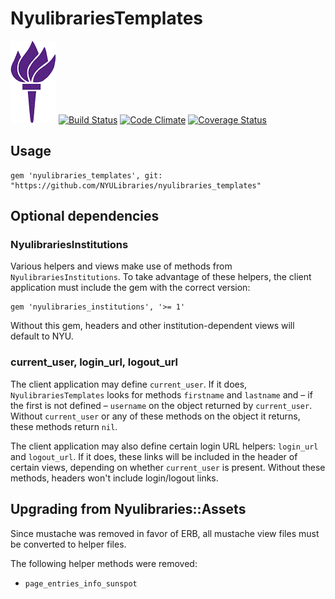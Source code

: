 # NyulibrariesTemplates

[![NYU](https://github.com/NYULibraries/nyulibraries_stylesheets/blob/master/app/assets/images/nyulibraries_stylesheets/nyu.png)](https://dev.library.nyu.edu)
[![Build Status](https://travis-ci.org/NYULibraries/nyulibraries_templates.svg)](https://travis-ci.org/NYULibraries/nnyulibraries_templates)
[![Code Climate](https://codeclimate.com/github/NYULibraries/nyulibraries_templates/badges/gpa.svg)](https://codeclimate.com/github/NYULibraries/nyulibraries_templates)
[![Coverage Status](https://coveralls.io/repos/github/NYULibraries/nnyulibraries_templates/badge.svg?branch=master)](https://coveralls.io/github/NYULibraries/nnyulibraries_templates?branch=master)

## Usage

```
gem 'nyulibraries_templates', git: "https://github.com/NYULibraries/nyulibraries_templates"
```

## Optional dependencies

### NyulibrariesInstitutions

Various helpers and views make use of methods from `NyulibrariesInstitutions`. To take advantage of these helpers, the client application must include the gem with the correct version:

```
gem 'nyulibraries_institutions', '>= 1'
```

Without this gem, headers and other institution-dependent views will default to NYU.

### current_user, login_url, logout_url

The client application may define `current_user`. If it does, `NyulibrariesTemplates` looks for methods `firstname` and `lastname` and – if the first is not defined – `username` on the object returned by `current_user`. Without `current_user` or any of these methods on the object it returns, these methods return `nil`.

The client application may also define certain login URL helpers: `login_url` and `logout_url`. If it does, these links will be included in the header of certain views, depending on whether `current_user` is present. Without these methods, headers won't include login/logout links.

## Upgrading from Nyulibraries::Assets

Since mustache was removed in favor of ERB, all mustache view files must be converted to helper files.

The following helper methods were removed:

- `page_entries_info_sunspot`

